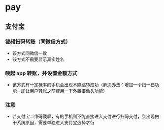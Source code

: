 <!--
 * @Description: In User Settings Edit
 * @Author: your name
 * @Date: 2019-08-26 15:09:18
 * @LastEditTime: 2019-08-27 11:37:13
 * @LastEditors: Please set LastEditors
 -->

# pay

## 支付宝

### 截频扫码转账（同微信方式）

- 该方式同微信一致
- 该方式不需要显示真实姓名

### 唤起 app 转账，并设置金额方式

- 该方式有一定概率的手机会出现不能跳转成功（解决办法：增加一个扫一扫功能，即让用户转账之前使用一下外置摄像头功能）

### 注意

- 若支付宝二维码截屏，有的手机则不能直接进入支付进行扫码支付，会出现由于系统原因，需要单独进入支付宝选择才行
